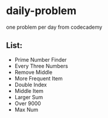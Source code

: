 # daily-problem
one problem per day from codecademy

## List:
* Prime Number Finder
* Every Three Numbers
* Remove Middle
* More Frequent Item
* Double Index
* Middle Item
* Larger Sum
* Over 9000
* Max Num
